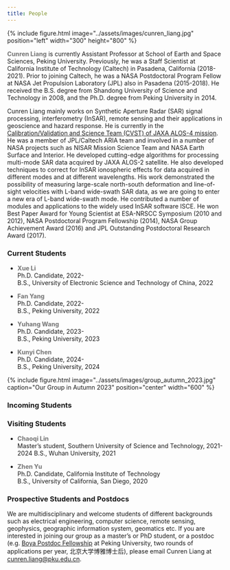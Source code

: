 ```yaml
---
title: People
---
```


{% include figure.html image="../assets/images/cunren_liang.jpg" position="left" width="300" height="800" %}


<span style="color:Gray; font-weight: 800">Cunren Liang</span> is currently Assistant Professor at School of Earth and Space Sciences, Peking University. Previously, he was a Staff Scientist at California Institute of Technology (Caltech) in Pasadena, California (2018-2021). Prior to joining Caltech, he was a NASA Postdoctoral Program Fellow at NASA Jet Propulsion Laboratory (JPL) also in Pasadena (2015-2018). He received the B.S. degree from Shandong University of Science and Technology in 2008, and the Ph.D. degree from Peking University in 2014.

Cunren Liang mainly works on Synthetic Aperture Radar (SAR) signal processing, interferometry (InSAR), remote sensing and their applications in geoscience and hazard response. He is currently in the [Calibration/Validation and Science Team (CVST) of JAXA ALOS-4 mission](https://www.eorc.jaxa.jp/ALOS/en/alos-4/a4_calval_e.htm). He was a member of JPL/Caltech ARIA team and involved in a number of NASA projects such as NISAR Mission Science Team and NASA Earth Surface and Interior. He developed cutting-edge algorithms for processing multi-mode SAR data acquired by JAXA ALOS-2 satellite. He also developed techniques to correct for InSAR ionospheric effects for data acquired in different modes and at different wavelengths. His work demonstrated the possibility of measuring large-scale north-south deformation and line-of-sight velocities with L-band wide-swath SAR data, as we are going to enter a new era of L-band wide-swath mode. He contributed a number of modules and applications to the widely used InSAR software ISCE. He won Best Paper Award for Young Scientist at ESA-NRSCC Symposium (2010 and 2012), NASA Postdoctoral Program Fellowship (2014), NASA Group Achievement Award (2016) and JPL Outstanding Postdoctoral Research Award (2017).


### Current Students
* <span style="color:Gray; font-weight: 800">Xue Li</span>  
Ph.D. Candidate, 2022-  
B.S., University of Electronic Science and Technology of China, 2022  

* <span style="color:Gray; font-weight: 800">Fan Yang</span>  
Ph.D. Candidate, 2022-  
B.S., Peking University, 2022

* <span style="color:Gray; font-weight: 800">Yuhang Wang</span>  
Ph.D. Candidate, 2023-  
B.S., Peking University, 2023

* <span style="color:Gray; font-weight: 800">Kunyi Chen</span>  
Ph.D. Candidate, 2024-  
B.S., Peking University, 2024

{% include figure.html image="../assets/images/group_autumn_2023.jpg" caption="Our Group in Autumn 2023" position="center" width="600" %}


### Incoming Students



### Visiting Students
* <span style="color:Gray; font-weight: 800">Chaoqi Lin</span>  
Master’s student, Southern University of Science and Technology, 2021-2024
B.S., Wuhan University, 2021

* <span style="color:Gray; font-weight: 800">Zhen Yu</span>  
Ph.D. Candidate, California Institute of Technology  
B.S., University of California, San Diego, 2020


### Prospective Students and Postdocs
We are multidisciplinary and welcome students of different backgrounds such as electrical engineering, computer science, remote sensing, geophysics, geographic information system, geomatics etc. If you are interested in joining our group as a master’s or PhD student, or a postdoc (e.g. [Boya Postdoc Fellowship](https://the-updates.com/boya-postdoctoral-fellowship-peking-university-china-2021/) at Peking University, two rounds of applications per year, 北京大学博雅博士后), please email Cunren Liang at cunren.liang@pku.edu.cn.
